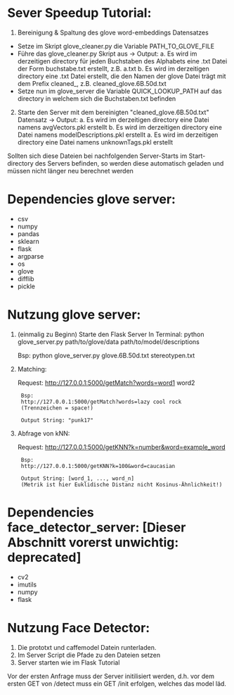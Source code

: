 # Sever Speedup Tutorial:

1. Bereinigung & Spaltung des glove word-embeddings Datensatzes

  - Setze im Skript glove_cleaner.py die Variable PATH_TO_GLOVE_FILE
  - Führe das glove_cleaner.py Skript aus
    -> Output:
        a. Es wird im derzeitigen directory für jeden Buchstaben des Alphabets
           eine .txt Datei der Form buchstabe.txt erstellt, z.B. a.txt
        b. Es wird im derzeitigen directory eine .txt Datei erstellt, die den
           Namen der glove Datei trägt mit dem Prefix cleaned_, z.B.
           cleaned_glove.6B.50d.txt
  - Setze nun im glove_server die Variable QUICK_LOOKUP_PATH auf das directory
    in welchem sich die Buchstaben.txt befinden

2. Starte den Server mit dem bereinigten "cleaned_glove.6B.50d.txt" Datensatz
  -> Output:
      a. Es wird im derzeitigen directory eine Datei namens avgVectors.pkl
         erstellt
      b. Es wird im derzeitigen directory eine Datei namens modelDescriptions.pkl
        erstellt
      a. Es wird im derzeitigen directory eine Datei namens unknownTags.pkl
         erstellt

  Sollten sich diese Dateien bei nachfolgenden Server-Starts im Start-directory
  des Servers befinden, so werden diese automatisch geladen und müssen nicht
  länger neu berechnet werden


# Dependencies glove server:

- csv
- numpy
- pandas
- sklearn
- flask
- argparse
- os
- glove
- difflib
- pickle

# Nutzung glove server:
1. (einmalig zu Beginn) Starte den Flask Server
    In Terminal:
    python glove_server.py path/to/glove/data path/to/model/descriptions

      Bsp:
      python glove_server.py glove.6B.50d.txt stereotypen.txt

2. Matching:

    Request: http://127.0.0.1:5000/getMatch?words=word1 word2

        Bsp:
        http://127.0.0.1:5000/getMatch?words=lazy cool rock
        (Trennzeichen = space!)

        Output String: "punk17"

3. Abfrage von kNN:

    Request: http://127.0.0.1:5000/getKNN?k=number&word=example_word

        Bsp:
        http://127.0.0.1:5000/getKNN?k=100&word=caucasian

        Output String: [word_1, ..., word_n]
        (Metrik ist hier Euklidische Distanz nicht Kosinus-Ähnlichkeit!)



# Dependencies face_detector_server: [Dieser Abschnitt vorerst unwichtig: deprecated]

- cv2
- imutils
- numpy
- flask

# Nutzung Face Detector:

1. Die prototxt und caffemodel Datein runterladen.
2. Im Server Script die Pfade zu den Dateien setzen
3. Server starten wie im Flask Tutorial

Vor der ersten Anfrage muss der Server initilisiert werden, d.h.
vor dem ersten GET von /detect muss ein GET /init erfolgen, welches
das model läd.
